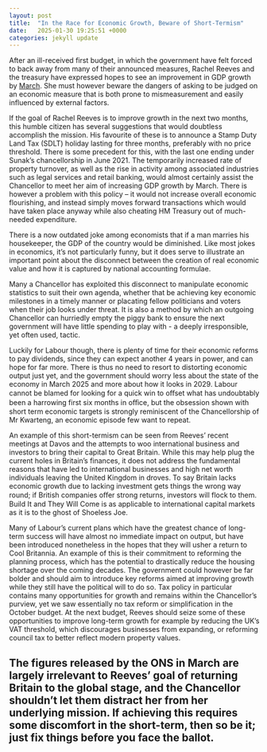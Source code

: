 ```yaml
---
layout: post
title:  "In the Race for Economic Growth, Beware of Short-Termism"
date:   2025-01-30 19:25:51 +0000
categories: jekyll update
---
```


After an ill-received first budget, in which the government have felt forced to back away from
many of their announced measures, Rachel Reeves and the treasury have expressed hopes to see
an improvement in GDP growth by [March](https://www.thetimes.com/comment/columnists/article/restless-reeves-seeks-cure-for-growing-pains-zcdv5q3hv). She must however beware the dangers of asking to
be judged on an economic measure that is both prone to mismeasurement and easily influenced
by external factors.

If the goal of Rachel Reeves is to improve growth in the next two months, this humble citizen has
several suggestions that would doubtless accomplish the mission. His favourite of these is to
announce a Stamp Duty Land Tax (SDLT) holiday lasting for three months, preferably with no
price threshold. There is some precedent for this, with the last one ending under Sunak’s
chancellorship in June 2021. The temporarily increased rate of property turnover, as well as the
rise in activity among associated industries such as legal services and retail banking, would almost
certainly assist the Chancellor to meet her aim of increasing GDP growth by March. There is
however a problem with this policy – it would not increase overall economic flourishing, and
instead simply moves forward transactions which would have taken place anyway while also
cheating HM Treasury out of much-needed expenditure.

There is a now outdated joke among economists that if a man marries his housekeeper, the GDP
of the country would be diminished. Like most jokes in economics, it’s not particularly funny, but
it does serve to illustrate an important point about the disconnect between the creation of real
economic value and how it is captured by national accounting formulae.

Many a Chancellor has exploited this disconnect to manipulate economic statistics to suit their
own agenda, whether that be achieving key economic milestones in a timely manner or placating
fellow politicians and voters when their job looks under threat. It is also a method by which an
outgoing Chancellor can hurriedly empty the piggy bank to ensure the next government will have
little spending to play with - a deeply irresponsible, yet often used, tactic.

Luckily for Labour though, there is plenty of time for their economic reforms to pay dividends,
since they can expect another 4 years in power, and can hope for far more. There is thus no need
to resort to distorting economic output just yet, and the government should worry less about the
state of the economy in March 2025 and more about how it looks in 2029. Labour cannot be
blamed for looking for a quick win to oﬀset what has undoubtably been a harrowing first six
months in oﬀice, but the obsession shown with short term economic targets is strongly reminiscent
of the Chancellorship of Mr Kwarteng, an economic episode few want to repeat.

An example of this short-termism can be seen from Reeves’ recent meetings at Davos and the
attempts to woo international business and investors to bring their capital to Great Britain. While
this may help plug the current holes in Britain’s finances, it does not address the fundamental
reasons that have led to international businesses and high net worth individuals leaving the United
Kingdom in droves. To say Britain lacks economic growth due to lacking investment gets things
the wrong way round; if British companies oﬀer strong returns, investors will flock to them. Build
It and They Will Come is as applicable to international capital markets as it is to the ghost of
Shoeless Joe.

Many of Labour’s current plans which have the greatest chance of long-term success will have
almost no immediate impact on output, but have been introduced nonetheless in the hopes that
they will usher a return to Cool Britannia. An example of this is their commitment to reforming
the planning process, which has the potential to drastically reduce the housing shortage over the
coming decades. The government could however be far bolder and should aim to introduce key
reforms aimed at improving growth while they still have the political will to do so. Tax policy in
particular contains many opportunities for growth and remains within the Chancellor’s purview,
yet we saw essentially no tax reform or simplification in the October budget. At the next budget,
Reeves should seize some of these opportunities to improve long-term growth for example by
reducing the UK’s VAT threshold, which discourages businesses from expanding, or reforming
council tax to better reflect modern property values.

The figures released by the ONS in March are largely irrelevant to Reeves’ goal of returning Britain
to the global stage, and the Chancellor shouldn’t let them distract her from her underlying mission.
If achieving this requires some discomfort in the short-term, then so be it; just fix things before
you face the ballot.
---


[jekyll-docs]: https://jekyllrb.com/docs/home
[jekyll-gh]:   https://github.com/jekyll/jekyll
[jekyll-talk]: https://talk.jekyllrb.com/
